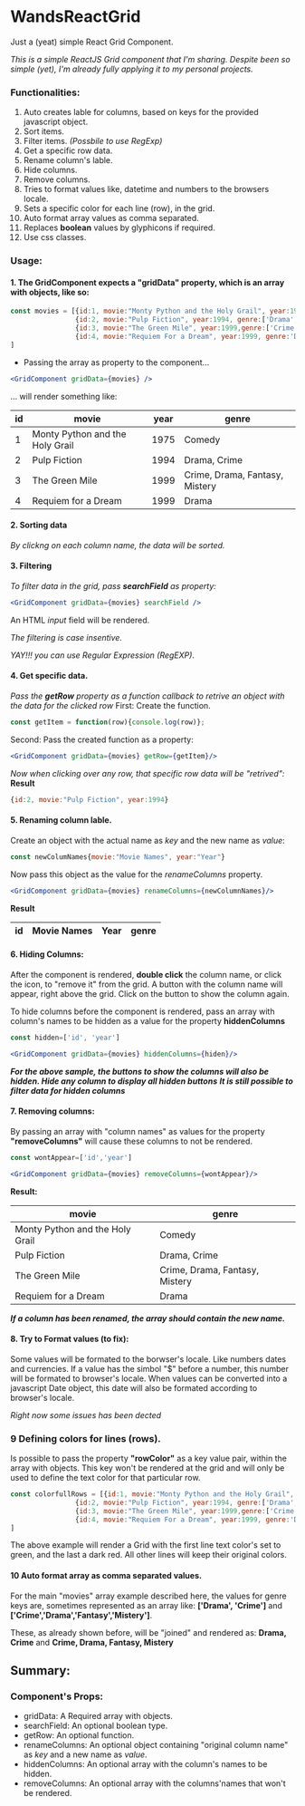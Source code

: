 # WandsReactGrid
Just a (yeat) simple React Grid Component.

*This is a simple ReactJS Grid component that I'm sharing. Despite been so simple (yet), I'm already fully applying it to my
personal projects.*

### Functionalities:
1. Auto creates lable for columns, based on keys for the provided javascript object.
2. Sort items.
3. Filter items. *(Possbile to use RegExp)*
4. Get a specific row data.
5. Rename column's lable.
6. Hide columns.
7. Remove columns.
8. Tries to format values like, datetime and numbers to the browsers locale.
9. Sets a specific color for each line (row), in the grid.
10. Auto format array values as comma separated.
11. Replaces **boolean** values by glyphicons if required.
12. Use css classes.


### Usage:
#### 1. The **GridComponent** expects a **"gridData"** property, which is an array with objects, like so:
```javascript
const movies = [{id:1, movie:"Monty Python and the Holy Grail", year:1975, genre:'Comedy'},
                {id:2, movie:"Pulp Fiction", year:1994, genre:['Drama', 'Crime']},
                {id:3, movie:"The Green Mile", year:1999,genre:['Crime','Drama','Fantasy','Mistery']},
                {id:4, movie:"Requiem For a Dream", year:1999, genre:'Drama'},
]
```
  * Passing the array as property to the component...
```jsx
<GridComponent gridData={movies} />
```
... will render something like:

id | movie | year | genre
-- | ----- | ---- | -----
1 | Monty Python and the Holy Grail | 1975 | Comedy
2 | Pulp Fiction | 1994 | Drama, Crime
3 | The Green Mile | 1999 | Crime, Drama, Fantasy, Mistery
4 | Requiem for a Dream | 1999 | Drama

#### 2. Sorting data
*By clickng on each column name, the data will be sorted.*

#### 3. Filtering

*To filter data in the grid, pass **searchField** as property:*

```jsx
<GridComponent gridData={movies} searchField />
```
An HTML *input* field will be rendered.

*The filtering is case insentive.*

*YAY!!! you can use Regular Expression (RegEXP)*.

#### 4. Get specific data.

*Pass the **getRow** property as a function callback to retrive an object with the data for the clicked row*
First: Create the function.
```javascript
const getItem = function(row){console.log(row)};
```
Second: Pass the created function as a property:
```jsx
<GridComponent gridData={movies} getRow={getItem}/>
```
*Now when clicking over any row, that specific row data will be "retrived":*
**Result**
```javascript
{id:2, movie:"Pulp Fiction", year:1994}
```
#### 5. Renaming column lable.
Create an object with the actual name as *key* and the new name as *value*:
```javascript
const newColumNames{movie:"Movie Names", year:"Year"}
```
Now pass this object as the value for the *renameColumns* property.
```jsx
<GridComponent gridData={movies} renameColumns={newColumnNames}/>
```
**Result**

id | Movie Names | Year | genre
-- | ----------- | ---- | -----

#### 6. Hiding Columns:
After the component is rendered, **double click** the column name, or click the icon, to "remove it" from the grid.
A button with the column name will appear, right above the grid. Click on the button to show the column again.

To hide columns before the component is rendered, pass an array with column's names to be hidden as a value for the
property **hiddenColumns**

```javascript
const hidden=['id', 'year']
```
```jsx
<GridComponent gridData={movies} hiddenColumns={hiden}/>
```
***For the above sample, the buttons to show the columns will also be hidden. Hide any column to display all hidden buttons***
***It is still possible to filter data for hidden columns***

#### 7. Removing columns:
By passing an array with "column names" as values for the property **"removeColumns"** will cause these columns to not
be rendered.
```javascript
const wontAppear=['id','year']
```
```jsx
<GridComponent gridData={movies} removeColumns={wontAppear}/>
```
**Result:**

| movie | genre | 
| ----- | ----- |
| Monty Python and the Holy Grail | Comedy|
| Pulp Fiction | Drama, Crime|
| The Green Mile | Crime, Drama, Fantasy, Mistery|
| Requiem for a Dream | Drama |


***If a column has been renamed, the array should contain the new name.***

#### 8. Try to Format values (to fix):

Some values will be formated to the borwser's locale. Like numbers dates and currencies.
If a value has the simbol "$" before a number, this number will be formated to browser's locale.
When values can be converted into a javascript Date object, this date will also be formated according to browser's locale.

*Right now some issues has been dected*

### 9 Defining colors for lines (rows).

Is possible to pass the property **"rowColor"** as a key value pair, within the array with objects.
This key won't be rendered at the grid and will only be used to define the text color for that particular row.

```javascript
const colorfullRows = [{id:1, movie:"Monty Python and the Holy Grail", year:1975, genre:'Comedy', rowColor:'green'},
                {id:2, movie:"Pulp Fiction", year:1994, genre:['Drama', 'Crime']},
                {id:3, movie:"The Green Mile", year:1999,genre:['Crime','Drama','Fantasy','Mistery']},
                {id:4, movie:"Requiem For a Dream", year:1999, genre:'Drama', rowColor:'#AF4539'},
]
```
The above example will render a Grid with the first line text color's set to green, and the last a dark red.
All other lines will keep their original colors.

#### 10 Auto format array as comma separated values.
For the main "movies" array example described here, the values for genre keys are, sometimes represented as an array like:
**['Drama', 'Crime']** and **['Crime','Drama','Fantasy','Mistery']**.

These, as already shown before, will be "joined" and rendered as:
**Drama, Crime** and **Crime, Drama, Fantasy, Mistery**


## Summary:
### Component's Props:
*  gridData: A Required array with objects.
*  searchField: An optional boolean type.
*  getRow: An optional function.
*  renameColumns: An optional object containing "original column name" as *key* and a new name as *value*.
*  hiddenColumns: An optional array with the column's names to be hidden.
*  removeColumns: An optional array with the columns'names that won't be rendered.


